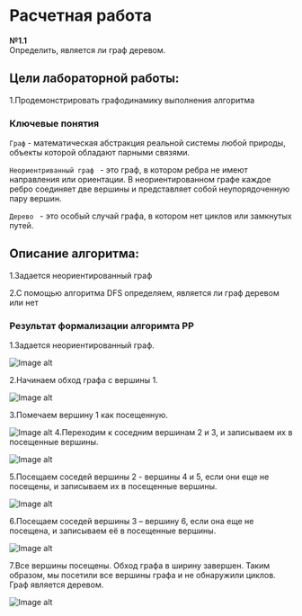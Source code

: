 # Расчетная работа

**№1.1**  
Определить, является ли граф деревом.

## Цели лабораторной работы:

1.Продемонстрировать графодинамику выполнения алгоритма

### Ключевые понятия

`Граф` - математическая абстракция реальной системы любой природы, объекты которой обладают парными связями.

`Неориентриванный граф ` - это граф, в котором ребра не имеют направления или ориентации. В неориентированном графе каждое ребро соединяет две вершины и представляет собой неупорядоченную пару вершин.

`Дерево ` - это особый случай графа, в котором нет циклов или замкнутых путей.

## Описание алгоритма:

1.Задается неориентированный граф

2.С помощью алгоритма DFS определяем, является ли граф деревом или нет

### Результат формализации алгоримта РР

1.Задается неориентированный граф.

![Image alt](https://github.com/iluxa313/iluxa313/blob/main/1..png)

2.Начинаем обход графа с вершины 1.

![Image alt](https://github.com/iluxa313/iluxa313/blob/main/2..png)

3.Помечаем вершину 1 как посещенную.

![Image alt](https://github.com/iluxa313/iluxa313/blob/main/3..png)
4.Переходим к соседним вершинам 2 и 3, и записываем их в посещенные вершины.

![Image alt](https://github.com/iluxa313/iluxa313/blob/main/4..png)

5.Посещаем соседей вершины 2 - вершины 4 и 5, если они еще не посещены, и записываем их в посещенные вершины.

![Image alt](https://github.com/iluxa313/iluxa313/blob/main/5..png)

6.Посещаем соседей вершины 3 – вершину 6, если она еще не посещена, и записываем её в посещенные вершины.

![Image alt](https://github.com/iluxa313/iluxa313/blob/main/6..png)

7.Все вершины посещены. Обход графа в ширину завершен.
Таким образом, мы посетили все вершины графа и не обнаружили циклов. Граф является деревом.

![Image alt](https://github.com/iluxa313/iluxa313/blob/main/7..png)
